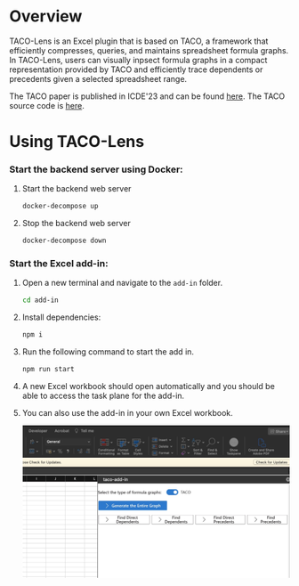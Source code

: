 # **Overview**
TACO-Lens is an Excel plugin that is based on TACO, a framework that efficiently compresses, queries, and maintains spreadsheet formula graphs. In TACO-Lens, users can visually inpsect formula graphs in a compact representation provided by TACO and efficiently trace dependents or precedents given a selected spreadsheet range. 

The TACO paper is published in ICDE'23 and can be found [here](https://people.eecs.berkeley.edu/~totemtang/paper/TACO-TR.pdf). The TACO source code is [here](https://github.com/taco-org/taco).

# **Using TACO-Lens**

### Start the backend server using Docker:

1. Start the backend web server
   ```sh
   docker-decompose up
   ```
2. Stop the backend web server
   ```sh
   docker-decompose down
   ```

### **Start the Excel add-in:**

1. Open a new terminal and navigate to the `add-in` folder.
   ```sh
   cd add-in
   ```

2. Install dependencies:
   ```sh
   npm i
   ```

3. Run the following command to start the add in.
   ```sh
   npm run start
   ```

4. A new Excel workbook should open automatically and you should be able to access the task plane for the add-in. 

5. You can also use the add-in in your own Excel workbook.

   ![demo](./img/demo.png)
